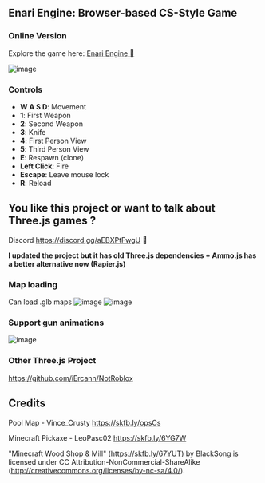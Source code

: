 ## Enari Engine: Browser-based CS-Style Game
### Online Version
Explore the game here: [Enari Engine 🔗](https://enari-engine.vercel.app/)
 
![image](https://github.com/iErcann/enari-engine/assets/25112067/f402a797-91cd-416b-b057-40a832151081)

 
### Controls
- **W A S D**: Movement
- **1**: First Weapon
- **2**: Second Weapon
- **3**: Knife
- **4**: First Person View
- **5**: Third Person View
- **E**: Respawn (clone)
- **Left Click**: Fire
- **Escape**: Leave mouse lock
- **R**: Reload


 ## You like this project or want to talk about Three.js games ? 
Discord  https://discord.gg/aEBXPtFwgU 👀

 
 **I updated the project but it has old Three.js dependencies + Ammo.js has a better alternative now (Rapier.js)**

 
 ### Map loading
 Can load .glb maps
 ![image](https://github.com/iErcann/enari-engine/assets/25112067/13337b48-0dfd-4094-857f-1f56dec0dd4c)
 ![image](https://github.com/iErcann/enari-engine/assets/25112067/9bdde150-2b0f-4c87-a83d-c9ad5087182f)

### Support gun animations
![image](https://github.com/iErcann/enari-engine/assets/25112067/2807dc41-bee1-43ca-b775-50e90897f202)
  

 
### Other Three.js Project 
https://github.com/iErcann/NotRoblox



## Credits
Pool Map - Vince_Crusty
https://skfb.ly/opsCs 

Minecraft Pickaxe - LeoPasc02
https://skfb.ly/6YG7W


"Minecraft Wood Shop & Mill" (https://skfb.ly/67YUT) by BlackSong is licensed under CC Attribution-NonCommercial-ShareAlike (http://creativecommons.org/licenses/by-nc-sa/4.0/).